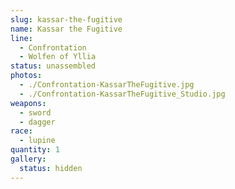 ```yaml
---
slug: kassar-the-fugitive
name: Kassar the Fugitive
line:
  - Confrontation
  - Wolfen of Yllia
status: unassembled
photos:
  - ./Confrontation-KassarTheFugitive.jpg
  - ./Confrontation-KassarTheFugitive_Studio.jpg
weapons:
  - sword
  - dagger
race:
  - lupine
quantity: 1
gallery:
  status: hidden
---
```

